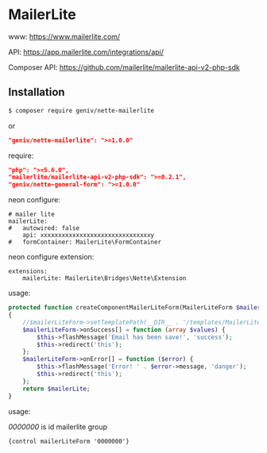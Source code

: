 MailerLite
==========

www: https://www.mailerlite.com/

API: https://app.mailerlite.com/integrations/api/

Composer API: https://github.com/mailerlite/mailerlite-api-v2-php-sdk

Installation
------------

```sh
$ composer require geniv/nette-mailerlite
```
or
```json
"geniv/nette-mailerlite": ">=1.0.0"
```

require:
```json
"php": ">=5.6.0",
"mailerlite/mailerlite-api-v2-php-sdk": ">=0.2.1",
"geniv/nette-general-form": ">=1.0.0"
```

neon configure:
```neon
# mailer lite
mailerLite:
#   autowired: false
    api: xxxxxxxxxxxxxxxxxxxxxxxxxxxxxxxy
#   formContainer: MailerLite\FormContainer
```

neon configure extension:
```neon
extensions:
    mailerLite: MailerLite\Bridges\Nette\Extension
```

usage:
```php
protected function createComponentMailerLiteForm(MailerLiteForm $mailerLiteForm)
{
    //$mailerLiteForm->setTemplatePath(__DIR__ . '/templates/MailerLiteForm.latte');
    $mailerLiteForm->onSuccess[] = function (array $values) {
        $this->flashMessage('Email has been save!', 'success');
        $this->redirect('this');
    };
    $mailerLiteForm->onError[] = function ($error) {
        $this->flashMessage('Error! ' . $error->message, 'danger');
        $this->redirect('this');
    };
    return $mailerLite;
}
```

usage:

_0000000_ is id mailerlite group
```latte
{control mailerLiteForm '0000000'}
```

